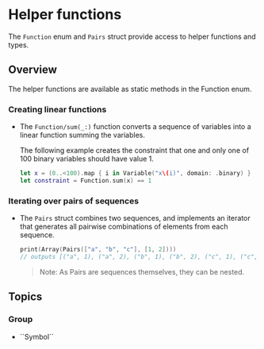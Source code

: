 # Helper functions

The ``Function`` enum and ``Pairs`` struct provide access to helper functions and types.

## Overview

The helper functions are available as static methods in the Function enum.

### Creating linear functions

* The ``Function/sum(_:)`` function converts a sequence of variables into a linear function summing the variables.
    
    The following example creates the constraint that one and only one of 100 binary variables should have value 1.

    ```swift
    let x = (0..<100).map { i in Variable("x\(i)", domain: .binary) }
    let constraint = Function.sum(x) == 1
    ```

### Iterating over pairs of sequences

* The ``Pairs`` struct combines two sequences, and implements an iterator that generates all pairwise combinations of elements from each sequence.

    ```swift
    print(Array(Pairs(["a", "b", "c"], [1, 2])))
    // outputs [("a", 1), ("a", 2), ("b", 1), ("b", 2), ("c", 1), ("c", 2)]
    ```
    
    > Note:  As Pairs are sequences themselves, they can be nested.

## Topics

### <!--@START_MENU_TOKEN@-->Group<!--@END_MENU_TOKEN@-->

- <!--@START_MENU_TOKEN@-->``Symbol``<!--@END_MENU_TOKEN@-->
